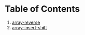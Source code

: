 # Table of Contents

1. [array-reverse](https://github.com/mlh6118/data-structures-and-algorithms/blob/array-reverse/python/code_challenges/array_reverse/README.md)
2. [array-insert-shift](https://github.com/mlh6118/data-structures-and-algorithms/blob/main/python/code_challenges/array-insert-shift/README.md)
